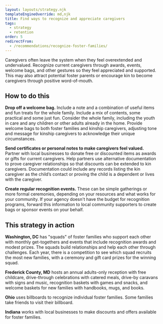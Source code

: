 ```yaml
---
layout: layouts/strategy.njk
templateEngineOverride: md,njk
title: Find ways to recognize and appreciate caregivers
tags:
  - strategy
  - retention
order: 5
redirectFrom:
  - /recommendations/recognize-foster-families/
---
```

Caregivers often leave the system when they feel overextended and undervalued. Recognize current caregivers through awards, events, welcome bags, and other gestures so they feel appreciated and supported. This may also attract potential foster parents or encourage kin to become caregivers through positive word-of-mouth.

## How to do this

**Drop off a welcome bag.** Include a note and a combination of useful items and fun treats for the whole family. Include a mix of contents, some practical and some just fun. Consider the whole family, including the youth in care and any children or other adults already in the home. Provide welcome bags to both foster families and kinship caregivers, adjusting tone and message for kinship caregivers to acknowledge their unique circumstances.

**Send certificates or personal notes to make caregivers feel valued.** Partner with local businesses to donate free or discounted items as awards or gifts for current caregivers. Help partners use alternative documentation to prove caregiver relationships so that discounts can be extended to kin caregivers. Documentation could include any records listing the kin caregiver as the child’s contact or proving the child is a dependent or lives with the caregiver.

**​​Create regular recognition events.** These can be simple gatherings or more formal ceremonies, depending on your resources and what works for your community. If your agency doesn't have the budget for recognition programs, forward this information to local community supporters to create bags or sponsor events on your behalf.

## This strategy in action

**Washington, DC** has "squads" of foster families who support each other with monthly get-togethers and events that include recognition awards and modest prizes. The squads build relationships and help each other through challenges. Each year, there is a competition to see which squad recruits the most new families, with a ceremony and gift card prizes for the winning squad.

**Frederick County, MD** hosts an annual adults-only reception with free childcare, drive-through celebrations with catered meals, drive-by caravans with signs and music, recognition baskets with games and snacks, and welcome baskets for new families with handbooks, mugs, and books.

**Ohio** uses billboards to recognize individual foster families. Some families take friends to visit their billboard.

**Indiana** works with local businesses to make discounts and offers available for foster families.